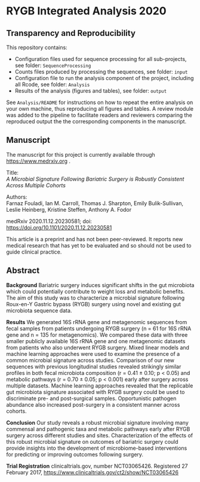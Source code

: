 
# RYGB Integrated Analysis 2020

## Transparency and Reproducibility

This repository contains:         

 * Configuration files used for sequence processing for all sub-projects, see folder: `SequenceProcessing`
 * Counts files produced by processing the sequences, see folder: `input`
 * Configuration file to run the analysis component of the project, including all Rcode, see folder: `Analysis`
 * Results of the analysis (figures and tables), see folder: `output`
 
See `Analysis/README` for instructions on how to repeat the entire analysis on your own machine, thus reproducing all figures and tables.  A review module was added to the pipeline to facilitate readers and reviewers comparing the reproduced output the the corresponding components in the manuscript.

## Manuscript

The manuscript for this project is currently available through https://www.medrxiv.org .

Title:                
_A Microbial Signature Following Bariatric Surgery is Robustly Consistent Across Multiple Cohorts_

Authors:               
Farnaz Fouladi, Ian M. Carroll, Thomas J. Sharpton, Emily Bulik-Sullivan, Leslie Heinberg, Kristine Steffen, Anthony A. Fodor

medRxiv 2020.11.12.20230581; doi:                                 
https://doi.org/10.1101/2020.11.12.20230581

This article is a preprint and has not been peer-reviewed. It reports new medical research that has yet to be evaluated and so should not be used to guide clinical practice.

## Abstract 

**Background** Bariatric surgery induces significant shifts in the gut microbiota which could potentially contribute to weight loss and metabolic benefits. The aim of this study was to characterize a microbial signature following Roux-en-Y Gastric bypass (RYGB) surgery using novel and existing gut microbiota sequence data.

**Results** We generated 16S rRNA gene and metagenomic sequences from fecal samples from patients undergoing RYGB surgery (n = 61 for 16S rRNA gene and n = 135 for metagenomics). We compared these data with three smaller publicly available 16S rRNA gene and one metagenomic datasets from patients who also underwent RYGB surgery. Mixed linear models and machine learning approaches were used to examine the presence of a common microbial signature across studies. Comparison of our new sequences with previous longitudinal studies revealed strikingly similar profiles in both fecal microbiota composition (r = 0.41 ± 0.10; p < 0.05) and metabolic pathways (r = 0.70 ± 0.05; p < 0.001) early after surgery across multiple datasets. Machine learning approaches revealed that the replicable gut microbiota signature associated with RYGB surgery could be used to discriminate pre- and post-surgical samples. Opportunistic pathogen abundance also increased post-surgery in a consistent manner across cohorts.

**Conclusion** Our study reveals a robust microbial signature involving many commensal and pathogenic taxa and metabolic pathways early after RYGB surgery across different studies and sites. Characterization of the effects of this robust microbial signature on outcomes of bariatric surgery could provide insights into the development of microbiome-based interventions for predicting or improving outcomes following surgery.

**Trial Registration** clinicaltrials.gov, number NCT03065426. Registered 27 February 2017, https://www.clinicaltrials.gov/ct2/show/NCT03065426